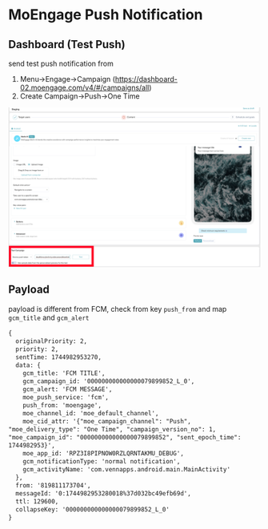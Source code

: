 # MoEngage Push Notification


## Dashboard (Test Push)

send test push notification from

1. Menu->Engage->Campaign (https://dashboard-02.moengage.com/v4/#/campaigns/all)
2. Create Campaign->Push->One Time

![moengage-test-push.jpg](!/moengage-test-push.jpg)

## Payload

payload is different from FCM, check from key `push_from` and map `gcm_title` and `gcm_alert`
```
{
  originalPriority: 2,
  priority: 2,
  sentTime: 1744982953270,
  data: {
    gcm_title: 'FCM TITLE',
    gcm_campaign_id: '000000000000000079899852_L_0',
    gcm_alert: 'FCM MESSAGE',
    moe_push_service: 'fcm',
    push_from: 'moengage',
    moe_channel_id: 'moe_default_channel',
    moe_cid_attr: '{"moe_campaign_channel": "Push", "moe_delivery_type": "One Time", "campaign_version_no": 1, "moe_campaign_id": "000000000000000079899852", "sent_epoch_time": 1744982953}',
    moe_app_id: 'RPZ3I8PIPNOW0RZLQRNTAKMU_DEBUG',
    gcm_notificationType: 'normal notification',
    gcm_activityName: 'com.vennapps.android.main.MainActivity'
  },
  from: '819811173704',
  messageId: '0:1744982953280018%37d032bc49efb69d',
  ttl: 129600,
  collapseKey: '000000000000000079899852_L_0'
}
```


